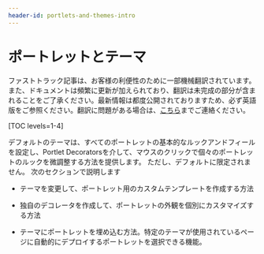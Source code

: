 ```yaml
---
header-id: portlets-and-themes-intro
---
```


# ポートレットとテーマ

<p class="alert alert-info"><span class="wysiwyg-color-blue120">ファストトラック記事は、お客様の利便性のために一部機械翻訳されています。また、ドキュメントは頻繁に更新が加えられており、翻訳は未完成の部分が含まれることをご了承ください。最新情報は都度公開されておりますため、必ず英語版をご参照ください。翻訳に問題がある場合は、<a href="mailto:support-content-jp@liferay.com">こちら</a>までご連絡ください。</span></p>

[TOC levels=1-4]

デフォルトのテーマは、すべてのポートレットの基本的なルックアンドフィールを設定し、Portlet Decoratorsを介して、マウスのクリックで個々のポートレットのルックを微調整する方法を提供します。 ただし、デフォルトに限定されません。 次のセクションで説明します

  - テーマを変更して、ポートレット用のカスタムテンプレートを作成する方法

  - 独自のデコレータを作成して、ポートレットの外観を個別にカスタマイズする方法

  - テーマにポートレットを埋め込む方法。特定のテーマが使用されているページに自動的にデプロイするポートレットを選択できる機能。
